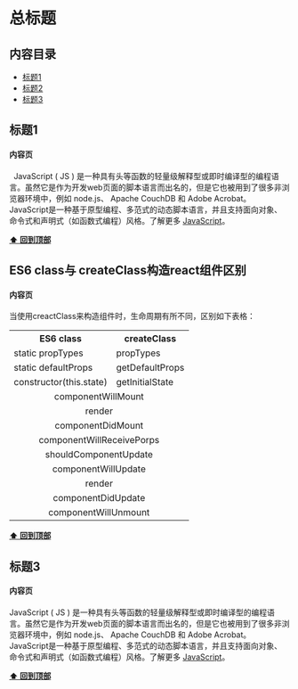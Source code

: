 # 总标题
## 内容目录
- [标题1](#标题1)
- [标题2](#标题2)
- [标题3](#标题3)

## 标题1

#### 内容页

   JavaScript ( JS ) 是一种具有头等函数的轻量级解释型或即时编译型的编程语言。虽然它是作为开发web页面的脚本语言而出名的，但是它也被用到了很多非浏览器环境中，例如 node.js、 Apache CouchDB 和 Adobe Acrobat。JavaScript是一种基于原型编程、多范式的动态脚本语言，并且支持面向对象、命令式和声明式（如函数式编程）风格。了解更多 [JavaScript](https://developer.mozilla.org/zh-CN/docs/Web/JavaScript)。


**[⬆ 回到顶部](#内容目录)**

## ES6 class与 createClass构造react组件区别

#### 内容页

当使用creactClass来构造组件时，生命周期有所不同，区别如下表格：

<table>
  <tr>
    <th>ES6 class</th>
    <th>createClass</th>
  </tr>
  <tr>
    <td>static propTypes</td>
    <td>propTypes</td>
  </tr>
  <tr>
    <td>static defaultProps</td>
    <td>getDefaultProps</td>
  </tr>
   <tr>
    <td>constructor(this.state)</td>
    <td>getInitialState</td>
  </tr>
  <tr>
    <td colspan="3" align="center">componentWillMount</td>
  </tr>
  <tr>
    <td colspan="3" align="center">render</td>
  </tr>
   <tr>
    <td colspan="3" align="center">componentDidMount</td>
  </tr>
   <tr>
    <td colspan="3" align="center">componentWillReceivePorps</td>
  </tr>
   <tr>
    <td colspan="3" align="center">shouldComponentUpdate</td>
  </tr>
   <tr>
    <td colspan="3" align="center">componentWillUpdate</td>
  </tr>
   <tr>
    <td colspan="3" align="center">render</td>
  </tr>
  <tr>
    <td colspan="3" align="center">componentDidUpdate</td>
  </tr>
  <tr>
    <td colspan="3" align="center">componentWillUnmount</td>
  </tr>
</table>

**[⬆ 回到顶部](#内容目录)**

## 标题3

#### 内容页

 JavaScript ( JS ) 是一种具有头等函数的轻量级解释型或即时编译型的编程语言。虽然它是作为开发web页面的脚本语言而出名的，但是它也被用到了很多非浏览器环境中，例如 node.js、 Apache CouchDB 和 Adobe Acrobat。JavaScript是一种基于原型编程、多范式的动态脚本语言，并且支持面向对象、命令式和声明式（如函数式编程）风格。了解更多 [JavaScript](https://developer.mozilla.org/zh-CN/docs/Web/JavaScript)。

**[⬆ 回到顶部](#内容目录)**
